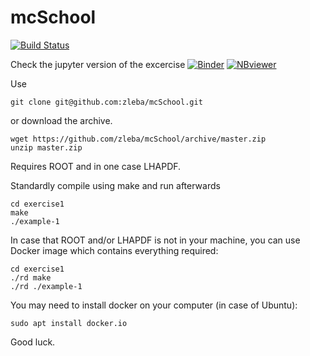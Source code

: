 # mcSchool
[![Build Status](https://travis-ci.org/zleba/mcSchool.svg?branch=master)](https://travis-ci.org/zleba/mcSchool)

Check the jupyter version of the excercise
[![Binder](https://mybinder.org/badge.svg)](https://hub.mybinder.org/user/zleba-mcschool-16lb7610/tree/Nb)
[![NBviewer](https://raw.githubusercontent.com/jupyter/design/master/logos/Badges/nbviewer_badge.svg)](https://nbviewer.jupyter.org/github/zleba/mcSchool/tree/master/exerciseNb/)


Use
```
git clone git@github.com:zleba/mcSchool.git
```

or download the archive.
```
wget https://github.com/zleba/mcSchool/archive/master.zip
unzip master.zip
```
Requires ROOT and in one case LHAPDF.

Standardly compile using make and run afterwards
```
cd exercise1
make
./example-1
```

In case that ROOT and/or LHAPDF is not in your machine, you can use Docker image which contains everything required:
```
cd exercise1
./rd make
./rd ./example-1
```
You may need to install docker on your computer (in case of Ubuntu):

```
sudo apt install docker.io
```
Good luck.

